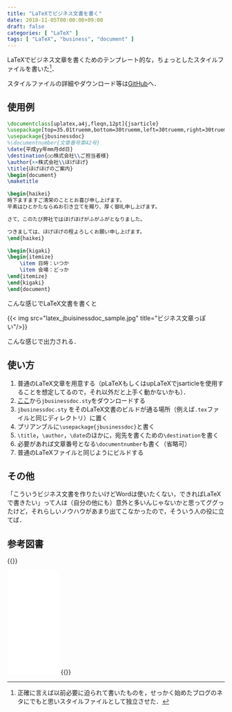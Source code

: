 ```yaml
---
title: "LaTeXでビジネス文書を書く"
date: 2018-11-05T00:00:00+09:00
draft: false
categories: [ "LaTeX" ]
tags: [ "LaTeX", "business", "document" ]
---
```


LaTeXでビジネス文章を書くためのテンプレート的な，ちょっとしたスタイルファイルを書いた[^1]．

[^1]: 正確に言えば以前必要に迫られて書いたものを，せっかく始めたブログのネタにでもと思いスタイルファイルとして独立させた．

スタイルファイルの詳細やダウンロード等は[GitHub]( https://github.com/h1g0/latex_jbusinessdoc )へ．

## 使用例

```tex
\documentclass[uplatex,a4j,fleqn,12pt]{jsarticle}
\usepackage[top=35.01truemm,bottom=30truemm,left=30truemm,right=30truemm]{geometry}
\usepackage{jbusinessdoc}
%\documentnumber{文章番号第42号}
\date{平成yy年mm月dd日}
\destination{○○株式会社\\ご担当者様}
\author{××株式会社\\ほげほげ}
\title{ほげほげのご案内}
\begin{document}
\maketitle

\begin{haikei}
時下ますますご清栄のこととお喜び申し上げます。
平素はひとかたならぬお引き立てを賜り、厚く御礼申し上げます。

さて、このたび弊社ではほげほげがふがふがとなりました。

つきましては、ほげほげの程よろしくお願い申し上げます。
\end{haikei}

\begin{kigaki}
\begin{itemize}
    \item 日時：いつか
    \item 会場：どっか
\end{itemize}
\end{kigaki}
\end{document}
```

こんな感じでLaTeX文書を書くと

{{< img src="latex_jbuisinessdoc_sample.jpg" title="ビジネス文章っぽい"/>}}

こんな感じで出力される．

## 使い方


1. 普通のLaTeX文章を用意する（pLaTeXもしくはupLaTeXでjsarticleを使用することを想定してるので，それ以外だと上手く動かないかも）．
2. [ここ](https://github.com/h1g0/latex_jbusinessdoc)から`jbusinessdoc.sty`をダウンロードする
3. `jbusinessdoc.sty` をそのLaTeX文書のビルドが通る場所（例えば`.tex`ファイルと同じディレクトリ）に置く
4. プリアンブルに`\usepackage{jbusinessdoc}`と書く
5. `\title`，`\author`，`\date`のほかに，宛先を書くための`\destination`を書く
6. 必要があれば文章番号となる`\documentnumber`も書く（省略可）
7. 普通のLaTeXファイルと同じようにビルドする

## その他

「こういうビジネス文書を作りたいけどWordは使いたくない，できればLaTeXで書きたい」って人は（自分の他にも）意外と多いんじゃないかと思ってググったけど，それらしいノウハウがあまり出てこなかったので，そういう人の役に立てば．

## 参考図書
{{<rawhtml>}}
<iframe style="width:120px;height:240px;" marginwidth="0" marginheight="0" scrolling="no" frameborder="0" src="//rcm-fe.amazon-adsystem.com/e/cm?lt1=_blank&bc1=000000&IS2=1&bg1=FFFFFF&fc1=000000&lc1=0000FF&t=h1g0-22&language=ja_JP&o=9&p=8&l=as4&m=amazon&f=ifr&ref=as_ss_li_til&asins=4774187054&linkId=efe733c7964ae7f22fff62c9ccefc29e"></iframe>
{{</rawhtml>}}